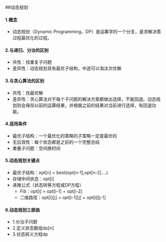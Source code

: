 ##动态规划
#### 1.概念
- 动态规划（Dynamic Programming，DP）是运筹学的一个分支，是求解决策过程最优化的过程。

#### 2.与递归、分治的区别
- 共性：找重复子问题
- 差异性：动态规划具有最优子结构，中途可以淘汰次优解

#### 3.与贪心算法的区别
- 共性：找最优解
- 差异性：贪心算法对于每个子问题的解决方案都做出选择，不能回退。动态规划则会保存以前的运算结果，并根据之前的结果对当前进行选择，有回退功能。

#### 4.适用条件
- 最优子结构：一个最优化的策略的子策略一定是最优的
- 无后效性：每个状态都是之前的一个完整总结
- 重叠子问题：空间换时间

#### 5.动态规划关键点
- 最优子结构：opt[n] = best(opt[n-1],opt[n-2]....)
- 存储中间状态：opt[i]
- 递推公式（状态转移方程或DP方程）
	- Fib：opt[i] = opt[i-1] + opt[i-2]
	- 二维路径：opt[i][j] = opt[i-1][j] + opt[i][j-1]

#### 6.动态规划三部曲
- 1.分治子问题
- 2.定义状态数组dp[n]
- 3.状态转义方程dp
